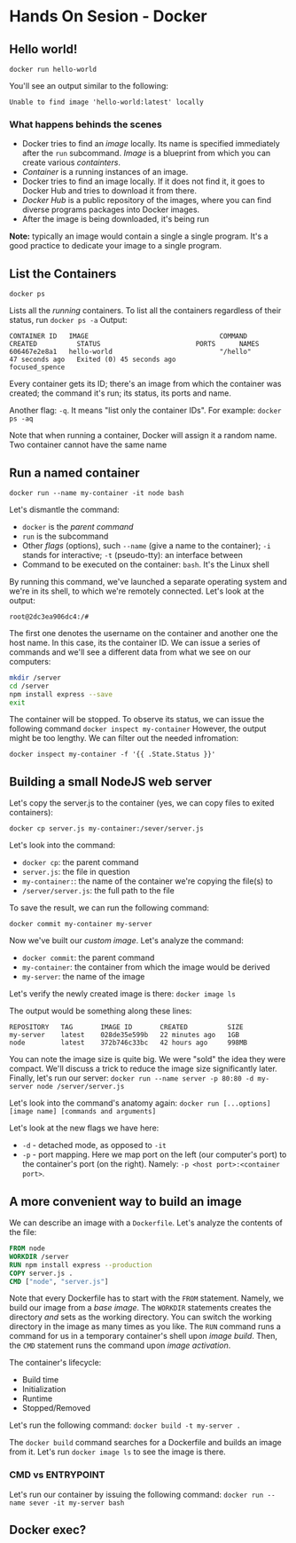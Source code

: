 # Hands On Sesion - Docker

## Hello world!

`docker run hello-world`

You'll see an output similar to the following:
```text
Unable to find image 'hello-world:latest' locally
```

### What happens behinds the scenes

- Docker tries to find an _image_ locally. Its name is specified immediately after the `run` subcommand. _Image_ is a blueprint from which you can create various _containters_.
- _Container_ is a running instances of an image. 
- Docker tries to find an image locally. If it does not find it, it goes to Docker Hub and tries to download it from there.
- _Docker Hub_ is a public repository of the images, where you can find diverse programs packages into Docker images.
- After the image is being downloaded, it's being run

**Note:** typically an image would contain a single a single program. It's a good practice to dedicate your image to a single program.

## List the Containers

`docker ps`

Lists all the _running_ containers. To list all the containers regardless of their status, run `docker ps -a`
Output:

```text
CONTAINER ID   IMAGE                                 COMMAND                  CREATED          STATUS                        PORTS      NAMES
606467e2e8a1   hello-world                           "/hello"                 47 seconds ago   Exited (0) 45 seconds ago                focused_spence
```

Every container gets its ID; there's an image from which the container was created; the command it's run; its status, its ports and name.

Another flag: `-q`. It means "list only the container IDs". For example: `docker ps -aq`

Note that when running a container, Docker will assign it a random name. Two container cannot have the same name

## Run a named container

`docker run --name my-container -it node bash`

Let's dismantle the command:

- `docker` is the _parent command_
- `run` is the subcommand
- Other _flags_ (options), such `--name` (give a name to the container); `-i` stands for interactive; `-t` (pseudo-tty): an interface between 
- Command to be executed on the container: `bash`. It's the Linux shell 

By running this command, we've launched a separate operating system and we're in its shell, to which we're remotely connected.
Let's look at the output:
```
root@2dc3ea906dc4:/# 

```
The first one denotes the username on the container and another one the host name. In this case, its the container ID.
We can issue a series of commands and we'll see a different data from what we see on our computers:

```bash
mkdir /server
cd /server
npm install express --save
exit
```

The container will be stopped. To observe its status, we can issue the following command `docker inspect my-container`
However, the output might be too lengthy. We can filter out the needed infromation:

`docker inspect my-container -f '{{ .State.Status }}'`

## Building a small NodeJS web server

Let's copy the server.js to the container (yes, we can copy files to exited containers):

`docker cp server.js my-container:/sever/server.js`

Let's look into the command:
- `docker cp`: the parent command
- `server.js`: the file in question
- `my-container:`: the name of the container we're copying the file(s) to
- `/server/server.js`: the full path to the file

To save the result, we can run the following command:

`docker commit my-container my-server`

Now we've built our _custom image_. Let's analyze the command:
- `docker commit`: the parent command
- `my-container`: the container from which the image would be derived
- `my-server`: the name of the image

Let's verify the newly created image is there:
`docker image ls`

The output would be something along these lines:
```text
REPOSITORY   TAG       IMAGE ID       CREATED          SIZE
my-server    latest    028de35e599b   22 minutes ago   1GB
node         latest    372b746c33bc   42 hours ago     998MB
```

You can note the image size is quite big. We were "sold" the idea they were compact. We'll discuss a trick to reduce the image size significantly later.
Finally, let's run our server:
`docker run --name server -p 80:80 -d my-server node /server/server.js`

Let's look into the command's anatomy again:
`docker run [...options] [image name] [commands and arguments]`

Let's look at the new flags we have here:
- `-d` - detached mode, as opposed to `-it`
- `-p` - port mapping. Here we map port on the left (our computer's port) to the container's port (on the right). Namely: `-p <host port>:<container port>`.

## A more convenient way to build an image

We can describe an image with a `Dockerfile`. Let's analyze the contents of the file:
```Dockerfile
FROM node
WORKDIR /server
RUN npm install express --production
COPY server.js .
CMD ["node", "server.js"]
```
Note that every Dockerfile has to start with the `FROM` statement. Namely, we build our image from a *base image*.
The `WORKDIR` statements creates the directory *and* sets as the working directory. You can switch the working directory in the image as many times as you like.
The `RUN` command runs a command for us in a temporary container's shell upon *image build*.
Then, the `CMD` statement runs the command upon *image activation*.

The container's lifecycle:
- Build time
- Initialization
- Runtime
- Stopped/Removed

Let's run the following command: `docker build -t my-server .`

The `docker build` command searches for a Dockerfile and builds an image from it. Let's run `docker image ls` to see the image is there.

### CMD vs ENTRYPOINT

Let's run our container by issuing the following command:
`docker run --name sever -it my-server bash`

## Docker exec?

